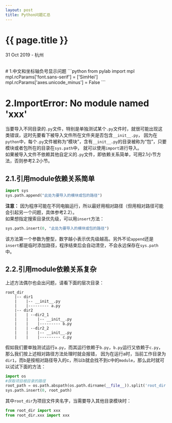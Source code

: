 ```yaml
---
layout: post
title: Python问题汇总
---
```


{{ page.title }}
================

<p class="meta">31 Oct 2019 - 杭州</p>

<br> 
# 1.中文和坐标轴负号显示问题
```python
from pylab import mpl
mpl.rcParams['font.sans-serif'] = ['SimHei']
mpl.rcParams['axes.unicode_minus'] = False
```

# 2.ImportError: No module named 'xxx'
当要导入不同目录的`.py`文件，特别是单独测试某个`.py`文件时，就很可能出现这类错误，这时先要看下被导入文件所在文件夹是否包含`__init__.py`，
因为在`python`中，每个`.py`文件被称为“模块”，含有`__init__.py`的目录被称为“包”，只要模块或者包所在的目录在`sys.path`中，
就可以使用`import`进行导入。  
如果被导入文件不依赖其他自定义的`.py`文件，即依赖关系简单，可用2.1小节方法，否则参考2.2小节。
## 2.1.引用module依赖关系简单
```python
import sys
sys.path.append("此处为要导入的模块或包的路径")
```
**注意：** 因为程序可能在不同电脑运行，所以最好用相对路径（但用相对路径可能会引起另一个问题，具体参考2.2）。  
如果想指定搜索目录优先级，可以用`insert`方法：
```python
sys.path.insert(0, "此处为要导入的模块或包的路径")
```
该方法第一个参数为整型，数字越小表示优先级越高。另外不论`append`还是`insert`都是临时添加路径，程序结束后会自动清空，不会永远保存在`sys.path`中。  
## 2.2.引用module依赖关系复杂
上述方法偶尔也会出问题，请看下面的层次目录：
```
root_dir
    |-- dir1
    |    |-- __init__.py
    |    |--------- a.py
    |-- dir2
    |    | --dir2_1
    |    |    |-- __init__.py
    |    |    |--------- b.py
    |    | --dir2_2
    |    |    |-- __init__.py
    |    |    |--------- c.py
```
假如我们要单独测试运行`a.py`，而其运行依赖于`b.py`，`b.py`运行又依赖于`c.py`，那么我们按上述相对路径方法处理时就会报错，
因为在运行a时，当前工作目录为`dir1`，而b是按相对路径导入的c，所以b就会找不到c中的`module`，那么此时就可以试试下面的方法：
```python
import os
#获取项目根目录的路径
root_path = os.path.abspath(os.path.dirname(__file__)).split('root_dir')[0]
sys.path.insert(0, root_path)
```
其中`root_dir`为项目文件夹名字，当需要导入其他目录模块时：
```python
from root_dir import xxx
from root_dir.xxx import xxx
```
<br>